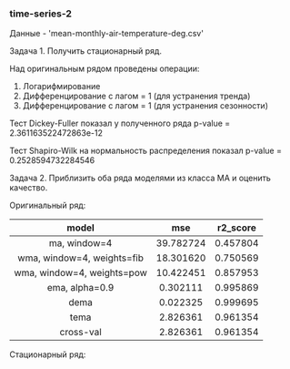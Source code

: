 ### time-series-2
Данные - 'mean-monthly-air-temperature-deg.csv'

Задача 1. Получить стационарный ряд.

Над оригинальным рядом проведены операции:
1. Логарифмирование
2. Дифференцирование с лагом = 1 (для устранения тренда)
3. Дифференцирование с лагом = 1 (для устранения сезонности)

Тест Dickey-Fuller показал у полученного ряда p-value = 2.361163522472863e-12

Тест Shapiro-Wilk на нормальность распределения показал p-value = 0.2528594732284546

Задача 2. Приблизить оба ряда моделями из класса MA и оценить качество.

Оригинальный ряд:

|model  | 	mse |	r2_score |
|:-----:|:-----:|:--------:|
|ma, window=4 	|39.782724 |	0.457804|
|wma, window=4, weights=fib| 	18.301620| 	0.750569|
|wma, window=4, weights=pow| 	10.422451 |	0.857953|
|ema, alpha=0.9 |	0.302111 |	0.995869|
|dema |	0.022325| 	0.999695|
|tema |	2.826361 |	0.961354|
|cross-val| 	2.826361 |	0.961354|

Стационарный ряд:
